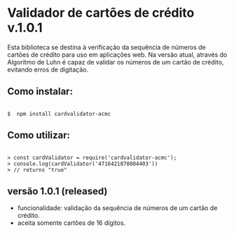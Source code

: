 # Validador de cartões de crédito v.1.0.1
Esta biblioteca se destina à verificação da sequência de números de cartões de crédito para uso em aplicações web.
Na versão atual, através do Algoritmo de Luhn é capaz de validar os números de um cartão de crédito, evitando erros de digitação.

## Como instalar:

```shell

$  npm install cardvalidator-acmc

```

## Como utilizar:

```node

> const cardValidator = require('cardvalidator-acmc');
> console.log(cardValidator('4716421870804403'))
> // returns "true"

```

## versão 1.0.1 (released)
* funcionalidade: validação da sequência de números de um cartão de crédito.
* aceita somente cartões de 16 dígitos.